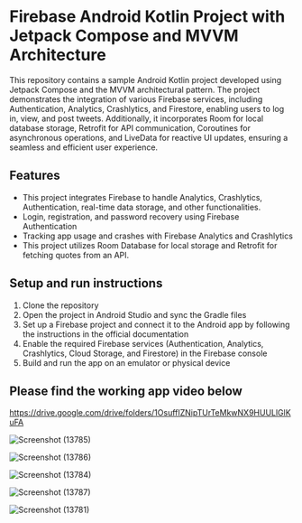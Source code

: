 # Firebase Android Kotlin Project with Jetpack Compose and MVVM Architecture

This repository contains a sample Android Kotlin project developed using Jetpack Compose and the MVVM architectural pattern. The project demonstrates the integration of various Firebase services, including Authentication, Analytics, Crashlytics, and Firestore, enabling users to log in, view, and post tweets. Additionally, it incorporates Room for local database storage, Retrofit for API communication, Coroutines for asynchronous operations, and LiveData for reactive UI updates, ensuring a seamless and efficient user experience.

## Features

- This project integrates Firebase to handle Analytics, Crashlytics, Authentication, real-time data storage, and other functionalities.
- Login, registration, and password recovery using Firebase Authentication
- Tracking app usage and crashes with Firebase Analytics and Crashlytics
- This project utilizes Room Database for local storage and Retrofit for fetching quotes from an API.



## Setup and run instructions


1. Clone the repository
2. Open the project in Android Studio and sync the Gradle files
3. Set up a Firebase project and connect it to the Android app by following the instructions in the official documentation
4. Enable the required Firebase services (Authentication, Analytics, Crashlytics, Cloud Storage, and Firestore) in the Firebase console
5. Build and run the app on an emulator or physical device


## Please find the working app video below

https://drive.google.com/drive/folders/1OsuffIZNipTUrTeMkwNX9HUULlGlKuFA





![Screenshot (13785)](https://github.com/user-attachments/assets/1b395a91-bf75-46ea-8782-ab223bd7e652)

![Screenshot (13786)](https://github.com/user-attachments/assets/25716084-7937-4c0f-b8d9-a4bafbf3ebc0)

![Screenshot (13784)](https://github.com/user-attachments/assets/1402ff1c-d9b5-4201-9eee-3fcd381a09aa)

![Screenshot (13787)](https://github.com/user-attachments/assets/a355edf0-01b0-4272-9448-d032c8927bde)

![Screenshot (13781)](https://github.com/user-attachments/assets/b77f7454-e3c7-4cac-98ab-89d07aa731db)


